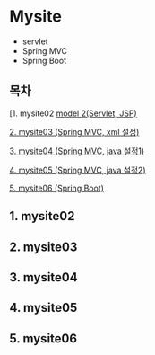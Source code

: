 # Mysite

* servlet
* Spring MVC
* Spring Boot

## 목차

[1. mysite02 [model 2(Servlet, JSP)](#-1-mysite02)

[2. mysite03 (Spring MVC, xml 설정)](#-2-mysite03)

[3. mysite04 (Spring MVC, java 설정1)](#-3-mysite04)

[4. mysite05 (Spring MVC, java 설정2)](#-4-mysite05)

[5. mysite06 (Spring Boot)](#-5-mysite06)

## 1. mysite02

## 2. mysite03

## 3. mysite04

## 4. mysite05

## 5. mysite06